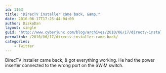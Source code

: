 ```yaml
---
id: 1163
title: "DirecTV installer came back, &amp;"
date: 2010-06-17T17:25:44-04:00
author: DizkoDan
layout: single
guid: 'http://www.cyberjunx.com/blog/archives/2010/06/17/directv-installer-came-back/'
permalink: /2010/06/17/directv-installer-came-back/
categories:
    - Twitter
---
```


DirecTV installer came back, &amp; got everything working. He had the power inserter connected to the wrong port on the SWiM switch.